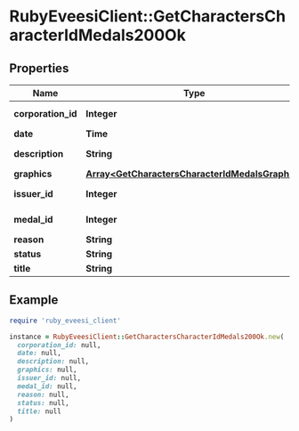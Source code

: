 # RubyEveesiClient::GetCharactersCharacterIdMedals200Ok

## Properties

| Name | Type | Description | Notes |
| ---- | ---- | ----------- | ----- |
| **corporation_id** | **Integer** | corporation_id integer |  |
| **date** | **Time** | date string |  |
| **description** | **String** | description string |  |
| **graphics** | [**Array&lt;GetCharactersCharacterIdMedalsGraphic&gt;**](GetCharactersCharacterIdMedalsGraphic.md) | graphics array |  |
| **issuer_id** | **Integer** | issuer_id integer |  |
| **medal_id** | **Integer** | medal_id integer |  |
| **reason** | **String** | reason string |  |
| **status** | **String** | status string |  |
| **title** | **String** | title string |  |

## Example

```ruby
require 'ruby_eveesi_client'

instance = RubyEveesiClient::GetCharactersCharacterIdMedals200Ok.new(
  corporation_id: null,
  date: null,
  description: null,
  graphics: null,
  issuer_id: null,
  medal_id: null,
  reason: null,
  status: null,
  title: null
)
```

